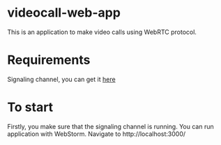 # videocall-web-app

This is an application to make video calls using WebRTC protocol.

# Requirements

Signaling channel, you can get it [here](https://github.com/KarinaRomero/signaling) 

# To start

Firstly, you make sure that the signaling channel is running.
You can run application with WebStorm.
Navigate to http://localhost:3000/
